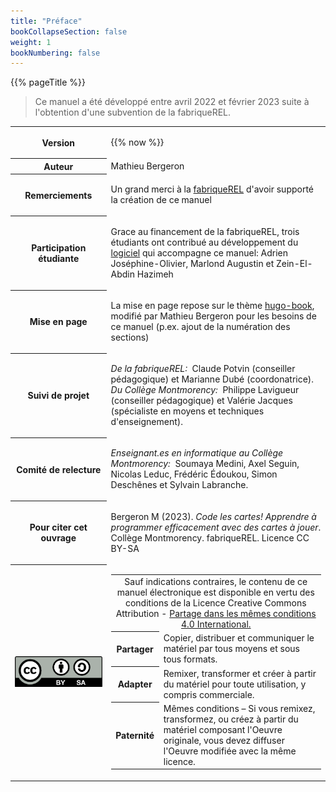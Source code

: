 ```yaml
---
title: "Préface"
bookCollapseSection: false
weight: 1
bookNumbering: false
---
```


{{% pageTitle %}}

> Ce manuel a été développé entre avril 2022 et février 2023 suite à l'obtention
> d'une subvention de la fabriqueREL.



<table>

<tr>
<th>Version</th>
<td>

{{% now %}}

</td>
</tr>

<tr>
<th>Auteur</th>
<td>Mathieu Bergeron
</td>
</tr>

<tr>
<th>Remerciements</th>
<td>

Un grand merci à la <a href="https://fabriquerel.org/qui-sommes-nous/">fabriqueREL</a> d'avoir supporté la création de ce manuel

</td>
</tr>

<tr>
<th>Participation étudiante</th>
<td>

Grace au financement de la fabriqueREL, trois étudiants ont contribué au développement du <a href="https://github.com/cartesjava/ca.ntro.cards">logiciel</a> qui accompagne ce manuel: 
Adrien Joséphine-Olivier,
Marlond Augustin
et
Zein-El-Abdin Hazimeh



</td>
</tr>

<tr>
<th>Mise en page</th>
<td>

La mise en page repose sur le thème <a href="https://github.com/alex-shpak/hugo-book">hugo-book</a>, modifié par Mathieu Bergeron pour les besoins de ce manuel (p.ex. ajout de la numération des sections)
 

</td>
</tr>

<tr>
<th>Suivi de projet</th>
<td>

*De la fabriqueREL:* &nbsp;Claude Potvin (conseiller pédagogique) et Marianne Dubé (coordonatrice).
*Du Collège Montmorency:* &nbsp;Philippe Lavigueur (conseiller pédagogique) et Valérie Jacques (spécialiste en moyens et techniques d'enseignement).
</td>
</tr>


<tr>
<th>Comité de relecture</th>
<td>

*Enseignant.es en informatique au Collège Montmorency:* &nbsp;Soumaya Medini, Axel Seguin, Nicolas Leduc, Frédéric Édoukou, Simon Deschênes et Sylvain Labranche.
</td>
</tr>

<tr>
<th>Pour citer cet ouvrage</th>
<td>

Bergeron M (2023). *Code les cartes! Apprendre à programmer efficacement avec des cartes à jouer*.
Collège Montmorency. fabriqueREL. Licence CC BY-SA


</td>
</tr>

<tr>
<th><img src="/by-sa.png"></th>
<td>

<table>

<!--
<tr>
<th>
Licence CC
</th>
-->

<td colspan="2" style="text-align:center;">
Sauf indications contraires, le contenu de ce manuel électronique est disponible en vertu des conditions de la Licence Creative Commons Attribution - <a href="https://creativecommons.org/licenses/by-sa/4.0/deed.fr">Partage dans les mêmes conditions 4.0 International.</a>
</td>

</tr> 

<tr>
<th>
Partager
</th>

<td>
Copier, distribuer et communiquer le matériel par tous moyens et sous tous formats.
</td>

</tr>

<tr>
<th>
Adapter
</th>

<td>
Remixer, transformer et créer à partir du matériel pour toute utilisation, y compris commerciale.
</td>
</tr>

<tr>
<th>
Paternité
</th>

<td>
Mêmes conditions – Si vous remixez, transformez, ou créez à partir du matériel composant l'Oeuvre originale, vous devez diffuser l'Oeuvre modifiée avec la même licence.
</td>
</tr>

</table>

</td>
</tr>

</table>
